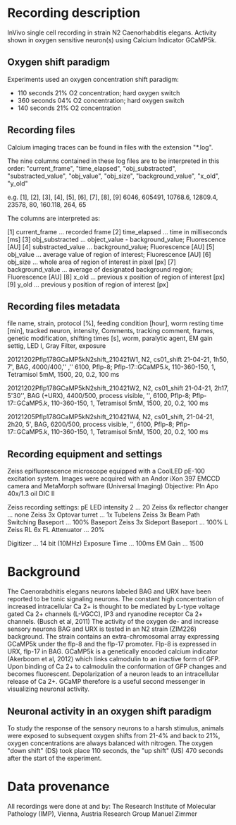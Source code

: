# Recording description

InVivo single cell recording in strain N2 Caenorhabditis elegans.
Activity shown in oxygen sensitive neuron(s) using Calcium Indicator GCaMP5k.

## Oxygen shift paradigm

Experiments used an oxygen concentration shift paradigm:
- 110 seconds 21% O2 concentration; hard oxygen switch
- 360 seconds 04% O2 concentration; hard oxygen switch
- 140 seconds 21% O2 concentration

## Recording files

Calcium imaging traces can be found in files with the extension "*.log".

The nine columns contained in these log files are to be interpreted in this order:
"current_frame", "time_elapsed", "obj_substracted", "substracted_value", "obj_value", "obj_size", "background_value", "x_old", "y_old"

e.g.
[1],  [2],    [3],     [4],     [5],  [6], [7],     [8], [9] 
6046, 605491, 10768.6, 12809.4, 23578, 80, 160.118, 264, 65

The columns are interpreted as:

[1] current_frame       ... recorded frame
[2] time_elapsed        ... time in milliseconds [ms]
[3] obj_substracted     ... object_value - background_value; Fluorescence [AU]
[4] substracted_value   ... background_value; Fluorescence [AU]
[5] obj_value           ... average value of region of interest; Fluorescence [AU]
[6] obj_size            ... whole area of region of interest in pixel [px]
[7] background_value    ... average of designated background region; Fluorescence [AU]
[8] x_old               ... previous x position of region of interest [px]
[9] y_old               ... previous y position of region of interest [px]

## Recording files metadata
file name, strain, protocol [%], feeding condition [hour], worm resting time [min], tracked neuron, intensity, Comments, tracking comment, frames, genetic modification, shifting times [s], worm, paralytic agent, EM gain settig, LED I, Gray Filter, exposure

20121202Pflp178GCaMP5kN2shift_210421W1, N2, cs01_shift 21-04-21, 1h50, 7', BAG,	4000/400,'' ,'' 6100, Pflp-8; Pflp-17::GCaMP5.k, 110-360-150, 1, Tetramisol 5mM, 1500, 20, 0.2, 100 ms

20121202Pflp178GCaMP5kN2shift_210421W2, N2, cs01_shift 21-04-21, 2h17, 5'30'', BAG (+URX), 4400/500, process visible, '', 6100, Pflp-8; Pflp-17::GCaMP5.k, 110-360-150, 1, Tetramisol 5mM, 1500, 20, 0.2, 100 ms

20121205Pflp178GCaMP5kN2shift_210421W4, N2, cs01_shift, 21-04-21, 2h20, 5', BAG, 6200/500, process visible, '', 6100, Pflp-8; Pflp-17::GCaMP5.k, 110-360-150, 1, Tetramisol 5mM, 1500, 20, 0.2, 100 ms

## Recording equipment and settings

Zeiss epifluorescence microscope equipped with a CoolLED pE-100 excitation system.
Images were acquired with an Andor iXon 397 EMCCD camera and MetaMorph software (Universal Imaging)
Objective: Pln Apo 40x/1.3 oil DIC II

Zeiss recording settings:
pE LED intensity 2                      ... 20
Zeiss 6x reflector changer              ... none
Zeiss 3x Optovar turret                 ... 1x Tubelens
Zeiss 3x Beam Path Switching Baseport   ... 100% Baseport
Zeiss 3x Sideport Baseport              ... 100% L
Zeiss RL 6x FL Attenuator               ... 20%

Digitizer                               ... 14 bit (10MHz)
Exposure Time                           ... 100ms
EM Gain                                 ... 1500

# Background
The Caenorabdhitis elegans neurons labeled BAG and URX have been reported to be tonic signaling neurons. The constant high concentration of increased intracellular Ca 2+ is thought to be mediated by L-type voltage gated Ca 2+ channels (L-VGCC), IP3 and ryanodine receptor Ca 2+ channels. (Busch et al, 2011)
The activity of the oxygen de- and increase sensory neurons BAG and URX is tested in
an N2 strain (ZIM226) background. The strain contains an extra-chromosomal array expressing GCaMP5k under the flp-8 and the flp-17 promoter. Flp-8 is expressed in URX, flp-17 in BAG. GCaMP5k is a genetically encoded calcium indicator (Akerboom et al, 2012) which links calmodulin to an inactive form of GFP. Upon binding of Ca 2+ to calmodulin the conformation of GFP changes and becomes fluorescent. Depolarization of a neuron leads to an intracellular release of Ca 2+. GCaMP therefore is a useful second messenger in visualizing neuronal activity.

## Neuronal activity in an oxygen shift paradigm
To study the response of the sensory neurons to a harsh stimulus, animals were exposed to subsequent oxygen shifts from 21-4% and back to 21%, oxygen concentrations are always balanced with nitrogen. The oxygen "down shift" (DS) took place 110 seconds, the "up shift" (US) 470 seconds after the start of the experiment.

# Data provenance
All recordings were done at and by:
The Research Institute of Molecular Pathology (IMP), Vienna, Austria
Research Group Manuel Zimmer
